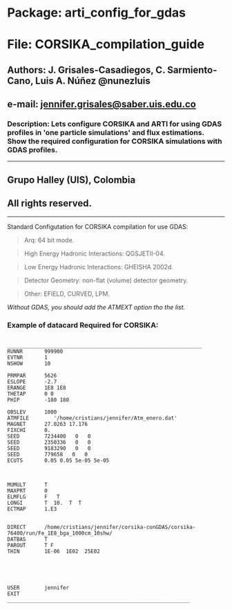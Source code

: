 # Package:  arti_config_for_gdas   
# File:     CORSIKA_compilation_guide
## Authors:  J. Grisales-Casadiegos, C. Sarmiento-Cano, Luis A. Núñez @nunezluis 
## e-mail:   jennifer.grisales@saber.uis.edu.co   
### Description: Lets configure CORSIKA and ARTI for using GDAS profiles in 'one particle simulations' and flux estimations.  Show the required configuration for CORSIKA simulations with GDAS profiles.
************************************************************************
## Grupo Halley (UIS), Colombia
## All rights reserved.
************************************************************************

Standard Configutation for CORSIKA compilation for use GDAS:

>Arq: 64 bit mode.

>High Energy Hadronic Interactions: QGSJETII-04.

>Low Energy Hadronic Interactions: GHEISHA 2002d.

>Detector Geometry: non-flat (volume) detector geometry.

>Other: EFIELD, CURVED, LPM.

*Without GDAS, you should add the ATMEXT option tho the list.*

### Example of datacard Required for CORSIKA:
```

_______________________________________________________________
RUNNR       999900
EVTNR       1
NSHOW       10

PRMPAR      5626
ESLOPE      -2.7
ERANGE      1E8 1E8
THETAP      0 0
PHIP        -180 180

OBSLEV      1000
ATMFILE        '/home/cristians/jennifer/Atm_enero.dat'
MAGNET      27.0263 17.176
FIXCHI      0.
SEED        7234400   0   0
SEED        2350336   0   0
SEED        9183290   0   0
SEED        779658   0   0
ECUTS       0.05 0.05 5e-05 5e-05



MUMULT      T
MAXPRT      0
ELMFLG      F   T
LONGI       T  10.  T  T
ECTMAP      1.E3


DIRECT      /home/cristians/jennifer/corsika-conGDAS/corsika-76400/run/Fe_1E8_bga_1000cm_10shw/
DATBAS      T
PAROUT      T F
THIN        1E-06  1E02  25E02

 

 

USER        jennifer
EXIT
___________________________________________________________

```

